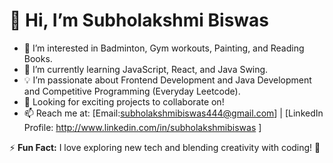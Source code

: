 # 👋 Hi, I’m Subholakshmi Biswas
- 👀 I’m interested in Badminton, Gym workouts, Painting, and Reading Books.
- 🌱 I’m currently learning JavaScript, React, and Java Swing.
- 💡 I’m passionate about Frontend Development and Java Development and Competitive Programming (Everyday Leetcode).
- 🎯 Looking for exciting projects to collaborate on!
- 📫 Reach me at: [Email:subholakshmibiswas444@gmail.com] |
                  [LinkedIn Profile: http://www.linkedin.com/in/subholakshmibiswas ] 

⚡ **Fun Fact:** I love exploring new tech and blending creativity with coding! 🚀
